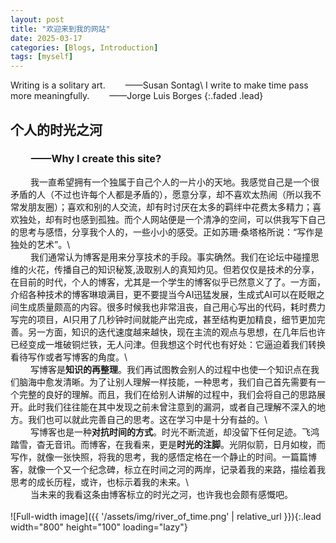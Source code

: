```yaml
---
layout: post
title: "欢迎来到我的网站"
date: 2025-03-17
categories: [Blogs, Introduction]
tags: [myself]
---
```


Writing is a solitary art.&emsp;&emsp; ——Susan Sontag\\
I write to make time pass more meaningfully.&emsp;&emsp; ——Jorge Luis Borges
{:.faded .lead}

## 个人的时光之河
### &emsp;&emsp;——Why I create this site?
&emsp;&emsp; 我一直希望拥有一个独属于自己个人的一片小的天地。我感觉自己是一个很矛盾的人（不过也许每个人都是矛盾的），愿意分享，却不喜欢太热闹（所以我不常发朋友圈）；喜欢和别的人交流，却有时讨厌在太多的羁绊中花费太多精力；喜欢独处，却有时也感到孤独。而个人网站便是一个清净的空间，可以供我写下自己的思考与感悟，分享我个人的，一些小小的感受。正如苏珊·桑塔格所说：“写作是独处的艺术”。\\
<br>
&emsp;&emsp; 我们通常认为博客是用来分享技术的手段。事实确然。我们在论坛中碰撞思维的火花，传播自己的知识秘笈,汲取别人的真知灼见。但若仅仅是技术的分享，在目前的时代，个人的博客，尤其是一个学生的博客似乎已然意义了了。一方面，介绍各种技术的博客琳琅满目，更不要提当今AI迅猛发展，生成式AI可以在眨眼之间生成质量颇高的内容。很多时候我也非常沮丧，自己用心写出的代码，耗时费力写完的项目，AI只用了几秒钟时间就能产出完成，甚至结构更加精良，细节更加完善。另一方面，知识的迭代速度越来越快，现在主流的观点与思想，在几年后也许已经变成一堆破铜烂铁，无人问津。但我想这个时代也有好处：它逼迫着我们转换看待写作或者写博客的角度。\\
<br>
&emsp;&emsp; 写博客是**知识的再整理**。我们再试图教会别人的过程中也使一个知识点在我们脑海中愈发清晰。为了让别人理解一样技能，一种思考，我们自己首先需要有一个完整的良好的理解。而且，我们在给别人讲解的过程中，我们会将自己的思路展开。此时我们往往能在其中发现之前未曾注意到的漏洞，或者自己理解不深入的地方。我们也可以就此完善自己的思考。这在学习中是十分有益的。\\
<br>
&emsp;&emsp; 写博客也是一种**对抗时间的方式**。时光不断流逝，却没留下任何足迹。飞鸿踏雪，杳无音讯。而博客，在我看来，更是**时光的注脚**。光阴似箭，日月如梭，而写作，就像一张快照，将我的思考，我的感悟定格在一个静止的时间。一篇篇博客，就像一个又一个纪念碑，标立在时间之河的两岸，记录着我的来路，描绘着我思考的成长历程，或许，也标示着我的未来。\\
<br>
&emsp;&emsp; 当未来的我看这条由博客标立的时光之河，也许我也会颇有感慨吧。
<br><br>
![Full-width image]({{ '/assets/img/river_of_time.png' | relative_url }}){:.lead width="800" height="100" loading="lazy"}
